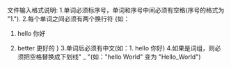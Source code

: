 文件输入格式说明:
1.单词必须标序号，单词和序号中间必须有空格(序号的格式为 "1.").
2.每个单词之间必须有两个换行符
{如：
1. hello 你好

2. better 更好的
}
3.单词后必须有中文(如：1. hello 你好)
4.如果是词组，则必须把空格替换成下划线" _ "(如："hello World" 变为 "Hello_World")